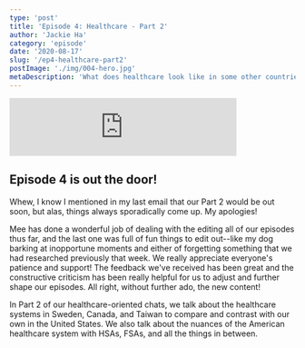 ```yaml
---
type: 'post'
title: 'Episode 4: Healthcare - Part 2'
author: 'Jackie Ha'
category: 'episode'
date: '2020-08-17'
slug: '/ep4-healthcare-part2'
postImage: './img/004-hero.jpg'
metaDescription: 'What does healthcare look like in some other countries?'
---
```


<iframe src="https://anchor.fm/poorpeople/embed/episodes/004-Healthcare---Part-2-ei8krk/a-a2veli9" height="102px" width="400px" frameborder="0" scrolling="no"></iframe>

## Episode 4 is out the door!

Whew, I know I mentioned in my last email that our Part 2 would be out soon, but alas, things always sporadically come up. My apologies!

Mee has done a wonderful job of dealing with the editing all of our episodes thus far, and the last one was full of fun things to edit out--like my dog barking at inopportune moments and either of forgetting something that we had researched previously that week. We really appreciate everyone's patience and support! The feedback we've received has been great and the constructive criticism has been really helpful for us to adjust and further shape our episodes. All right, without further ado, the new content!

In Part 2 of our healthcare-oriented chats, we talk about the healthcare systems in Sweden, Canada, and Taiwan to compare and contrast with our own in the United States. We also talk about the nuances of the American healthcare system with HSAs, FSAs, and all the things in between.
